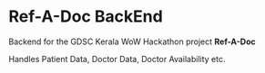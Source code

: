 # Ref-A-Doc BackEnd

Backend for the GDSC Kerala WoW Hackathon project **Ref-A-Doc**

Handles Patient Data, Doctor Data, Doctor Availability etc.

